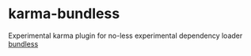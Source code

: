 # karma-bundless

Experimental karma plugin for no-less experimental dependency loader
[bundless](https://github.com/wix/bundless)
